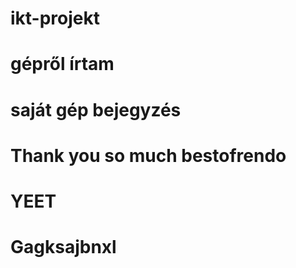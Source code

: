 # ikt-projekt
# gépről írtam
# saját gép bejegyzés
# Thank you so much bestofrendo
# YEET
# Gagksajbnxl

